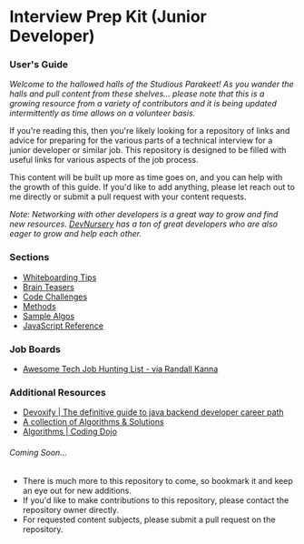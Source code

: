 # Interview Prep Kit (Junior Developer)

### User's Guide
_Welcome to the hallowed halls of the Studious Parakeet! As you wander the halls and pull content from these shelves... please note that this is a growing resource from a variety of contributors and it is being updated intermittently as time allows on a volunteer basis._ 

If you're reading this, then you're likely looking for a repository of links and advice for preparing for the various parts of a technical interview for a junior developer or similar job. This repository is designed to be filled with useful links for various aspects of the job process. 

This content will be built up more as time goes on, and you can help with the growth of this guide. If you'd like to add anything, please let reach out to me directly or submit a pull request with your content requests. 

_Note: Networking with other developers is a great way to grow and find new resources. [DevNursery](https://join.slack.com/t/amwebdev/shared_invite/zt-9xlfgp6e-bGIv1zCc1x4Pl1Irm5jhrA) has a ton of great developers who are also eager to grow and help each other._

### Sections 
- [Whiteboarding Tips](/assets/WhiteboardingTips.md) 
- [Brain Teasers](/assets/BrainTeasers.md)
- [Code Challenges](C/assets/odeChallenges.md)  
- [Methods](/assets/Methods.md)
- [Sample Algos](/assets/SampleAlgos.md)
- [JavaScript Reference](/assets/JavaScript.md)

### Job Boards
- [Awesome Tech Job Hunting List - via Randall Kanna](https://github.com/randallkanna/awesome-job-list)

### Additional Resources
- [Devoxify | The definitive guide to java backend developer career path](https://www.devoxify.com/posts/the-definitive-guide-to-java-backend-developer-career-path/)
- [A collection of Algorithms & Solutions](https://docs.google.com/spreadsheets/d/1y7ywS3wAkt5Y1dimSWjNfKPJ-QSB2IlpzpS1huAVJL4/edit#gid=818859732)
- [Algorithms | Coding Dojo](https://algorithm.codingdojo.com/)
###### Coming Soon...
- There is much more to this repository to come, so bookmark it and keep an eye out for new additions. 
- If you'd like to make contributions to this repository, please contact the repository owner directly.
- For requested content subjects, please submit a pull request on the repository. 